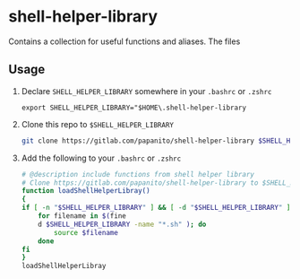 # shell-helper-library

Contains a collection for useful functions and aliases. The files

## Usage

1. Declare `SHELL_HELPER_LIBRARY` somewhere in your `.bashrc` or `.zshrc`

   ```
   export SHELL_HELPER_LIBRARY="$HOME\.shell-helper-library
   ```

2. Clone this repo to `$SHELL_HELPER_LIBRARY`

   ```bash
   git clone https://gitlab.com/papanito/shell-helper-library $SHELL_HELPER_LIBRARY
   ```
3. Add the following to your `.bashrc` or `.zshrc`

    ```bash
    # @description include functions from shell helper library
    # Clone https://gitlab.com/papanito/shell-helper-library to $SHELL_HELPER_LIBRARY
    function loadShellHelperLibray()
    {
    if [ -n "$SHELL_HELPER_LIBRARY" ] && [ -d "$SHELL_HELPER_LIBRARY" ]; then
        for filename in $(fine
        d $SHELL_HELPER_LIBRARY -name "*.sh" ); do
            source $filename
        done
    fi
    }
    loadShellHelperLibray
    ```
